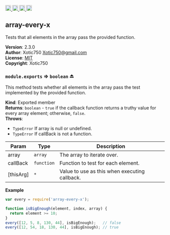 <a href="https://travis-ci.org/Xotic750/array-every-x"
   title="Travis status">
<img
   src="https://travis-ci.org/Xotic750/array-every-x.svg?branch=master"
   alt="Travis status" height="18"/>
</a>
<a href="https://david-dm.org/Xotic750/array-every-x"
   title="Dependency status">
<img src="https://david-dm.org/Xotic750/array-every-x.svg"
   alt="Dependency status" height="18"/>
</a>
<a href="https://david-dm.org/Xotic750/array-every-x#info=devDependencies"
   title="devDependency status">
<img src="https://david-dm.org/Xotic750/array-every-x/dev-status.svg"
   alt="devDependency status" height="18"/>
</a>
<a href="https://badge.fury.io/js/array-every-x" title="npm version">
<img src="https://badge.fury.io/js/array-every-x.svg"
   alt="npm version" height="18"/>
</a>
<a name="module_array-every-x"></a>

## array-every-x
Tests that all elements in the array pass the provided function.

**Version**: 2.3.0  
**Author**: Xotic750 <Xotic750@gmail.com>  
**License**: [MIT](&lt;https://opensource.org/licenses/MIT&gt;)  
**Copyright**: Xotic750  
<a name="exp_module_array-every-x--module.exports"></a>

### `module.exports` ⇒ <code>boolean</code> ⏏
This method tests whether all elements in the array pass the test implemented
by the provided function.

**Kind**: Exported member  
**Returns**: <code>boolean</code> - `true` if the callback function returns a truthy value for
 every array element; otherwise, `false`.  
**Throws**:

- <code>TypeError</code> If array is null or undefined.
- <code>TypeError</code> If callBack is not a function.


| Param | Type | Description |
| --- | --- | --- |
| array | <code>array</code> | The array to iterate over. |
| callBack | <code>function</code> | Function to test for each element. |
| [thisArg] | <code>\*</code> | Value to use as this when executing callback. |

**Example**  
```js
var every = require('array-every-x');

function isBigEnough(element, index, array) {
  return element >= 10;
}
every([12, 5, 8, 130, 44], isBigEnough);   // false
every([12, 54, 18, 130, 44], isBigEnough); // true
```
